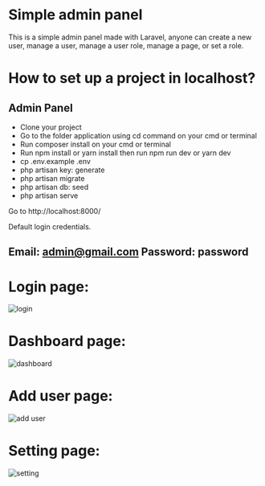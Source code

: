 # Simple admin panel  
This is a simple admin panel made with Laravel, anyone can create a new user, manage a user, manage a user role, manage a page, or set a role.
# How to set up a project in localhost?
Admin Panel
-------------
- Clone your project
- Go to the folder application using cd command on your cmd or terminal
- Run composer install on your cmd or terminal
- Run npm install or yarn install then run npm run dev or yarn dev
- cp .env.example .env
- php artisan key: generate
- php artisan migrate
- php artisan db: seed
- php artisan serve
  
Go to http://localhost:8000/

Default login credentials.

Email: admin@gmail.com
Password: password
-------------

# Login page:
![login](https://github.com/zishan07cse/admin-panel/assets/71685189/babd41e1-2a4e-4cbb-a021-17c79dba2388)

# Dashboard page:

![dashboard](https://github.com/zishan07cse/admin-panel/assets/71685189/5125b019-6622-4238-bd23-2f89e8bdc420)

# Add user page:

![add user](https://github.com/zishan07cse/admin-panel/assets/71685189/ee127620-18d2-40f6-a5d1-5e51d51501e2)

# Setting page:

![setting](https://github.com/zishan07cse/admin-panel/assets/71685189/84f7523d-c65b-43a1-9ccf-e65630f03b9c)
